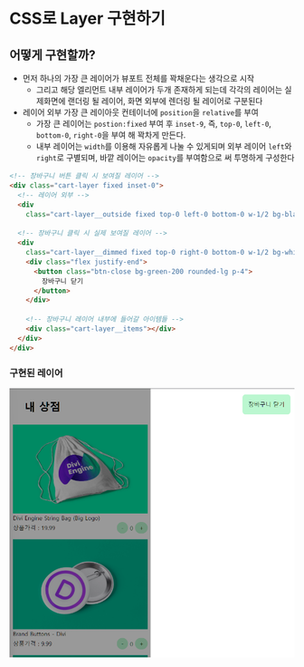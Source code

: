 # CSS로 Layer 구현하기

## 어떻게 구현할까?

- 먼저 하나의 가장 큰 레이어가 뷰포트 전체를 꽉채운다는 생각으로 시작
  - 그리고 해당 엘리먼트 내부 레이어가 두개 존재하게 되는데 각각의 레이어는 실제화면에 랜더링 될 레이어, 화면 외부에 렌더링 될 레이어로 구분된다
- 레이어 외부 가장 큰 레이아웃 컨테이너에 `position`을 `relative`를 부여
  - 가장 큰 레이어는 `postion:fixed` 부여 후 `inset-9`, 즉, `top-0`, `left-0`, `bottom-0`, `right-0`을 부여 해 꽉차게 만든다.
  - 내부 레이어는 `width`를 이용해 자유롭게 나눌 수 있게되며 외부 레이어 `left`와 `right`로 구별되며, 바깥 레이어는 `opacity`를 부여함으로 써 투명하게 구성한다

```html
<!-- 장바구니 버튼 클릭 시 보여질 레이어 -->
<div class="cart-layer fixed inset-0">
  <!-- 레이어 외부 -->
  <div
    class="cart-layer__outside fixed top-0 left-0 bottom-0 w-1/2 bg-black opacity-25"></div>

  <!-- 장바구니 클릭 시 실제 보여질 레이어 -->
  <div
    class="cart-layer__dimmed fixed top-0 right-0 bottom-0 w-1/2 bg-white p-4">
    <div class="flex justify-end">
      <button class="btn-close bg-green-200 rounded-lg p-4">
        장바구니 닫기
      </button>
    </div>

    <!-- 장바구니 레이어 내부에 들어갈 아이템들 -->
    <div class="cart-layer__items"></div>
  </div>
</div>
```

### 구현된 레이어

![Alt text](image-1.png)
